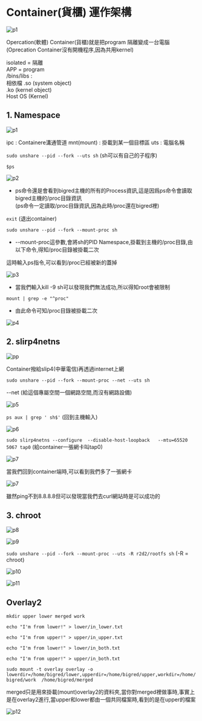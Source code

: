 # **Container(貨櫃) 運作架構**

![p1](https://i.imgur.com/1bNWVLb.png)

Opercation(軟體) Container(貨櫃)就是把program 隔離變成一台電腦  
(Oprecation Container沒有開機程序,因為共用kernel)

isolated = 隔離  
APP = program  
/bins/libs :  
相依檔
.so (system object)  
.ko (kernel object)  
Host OS (Kernel)  

## **1. Namespace**

![p1](https://i.imgur.com/NODn0qB.png)

ipc : Containere溝通管道
mnt(mount) : 掛載到某一個目標區
uts : 電腦名稱

`sudo unshare --pid --fork --uts sh`
(sh可以有自己的子程序)

`$ps`

![p2](https://i.imgur.com/5urRQ3Y.png)

* ps命令還是會看到bigred主機的所有的Process資訊,這是因爲ps命令會讀取bigred主機的/proc目錄資訊  
(ps命令一定讀取/proc目錄資訊,因為此時/proc還在bigred裡)

`exit` (退出container)

`sudo unshare --pid --fork --mount-proc sh`

* --mount-proc這參數,會將sh的PID Namespace,掛載到主機的/proc目錄,由以下命令,得知/proc目錄被掛載二次

這時輸入ps指令,可以看到/proc已經被新的蓋掉

![p3](https://i.imgur.com/onZI5m5.png)

* 當我們輸入kill -9 sh可以發現我們無法成功,所以得知root會被限制




`mount | grep -e "^proc"`
* 由此命令可知/proc目錄被掛載二次

![p4](https://i.imgur.com/UqvNvfp.png)

## **2. slirp4netns**

![pp](https://i.imgur.com/y5tjOq9.png)

Container撥給slip4(中華電信)再透過internet上網


`sudo unshare --pid --fork --mount-proc --net --uts sh`

--net (給這個專屬空間一個網路空間,而沒有網路設備)

![p5](https://i.imgur.com/2qqZBle.png)

`ps aux | grep ' sh$'` (回到主機輸入)

![p6](https://i.imgur.com/zuVf09s.png)

`sudo slirp4netns --configure  --disable-host-loopback   --mtu=65520 5067 tap0`
(給container一張網卡叫tap0)

![p7](https://i.imgur.com/moSdh4F.png)

當我們回到container端時,可以看到我們多了一張網卡

![p7](https://i.imgur.com/ySvozVL.png)

雖然ping不到8.8.8.8但可以發現當我們去curl網站時是可以成功的

## **3. chroot**

![p8](https://i.imgur.com/knEaGrn.png)

![p9](https://i.imgur.com/pjsroRx.png)

`sudo unshare --pid --fork --mount-proc --uts -R r2d2/rootfs sh` (-R = chroot)

![p10](https://i.imgur.com/LOWpchC.png)

![p11](https://i.imgur.com/FYWTRYk.png)

## **Overlay2**

`mkdir upper lower merged work`

`echo "I'm from lower!" > lower/in_lower.txt`

`echo "I'm from upper!" > upper/in_upper.txt`

`echo "I'm from lower!" > lower/in_both.txt`

`echo "I'm from upper!" > upper/in_both.txt` 

`sudo mount -t overlay overlay -o lowerdir=/home/bigred/lower,upperdir=/home/bigred/upper,workdir=/home/bigred/work  /home/bigred/merged`


merged只是用來掛載(mount)overlay2的資料夾,當你對merged裡做事時,事實上是在overlay2進行,當upper和lower都由一個共同檔案時,看到的是在upper的檔案

![p12](https://i.imgur.com/Z53BJXN.jpg)


